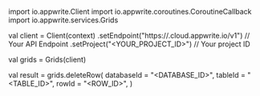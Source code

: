 import io.appwrite.Client
import io.appwrite.coroutines.CoroutineCallback
import io.appwrite.services.Grids

val client = Client(context)
    .setEndpoint("https://<REGION>.cloud.appwrite.io/v1") // Your API Endpoint
    .setProject("<YOUR_PROJECT_ID>") // Your project ID

val grids = Grids(client)

val result = grids.deleteRow(
    databaseId = "<DATABASE_ID>", 
    tableId = "<TABLE_ID>", 
    rowId = "<ROW_ID>", 
)